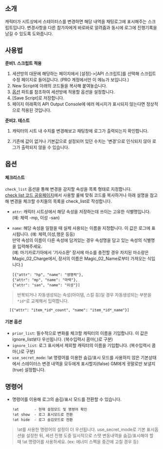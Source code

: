 ## 소개
캐릭터가 시트상에서 스테이터스를 변경하면 해당 내역을 채팅로그에 표시해주는 스크립트입니다.
변경사항을 다른 참가자에게 바로바로 알려줌과 동시에 로그에 진행기록을 남길 수 있도록 도와줍니다.

## 사용법

**준비1. 스크립트 적용**
1. 세션방의 대문에 해당하는 페이지에서 [설정]->[API 스크립트]를 선택해 스크립트 수정 페이지로 들어갑니다. (PRO 계정에서만 이 메뉴가 보입니다.)
2. New Script에 아래의 코드들을 복사해 붙여놓습니다.
3. [옵션](#옵션) 파트를 참조하여 세션방에 적용할 옵션을 설정합니다.
4. [Save Script]로 저장합니다.
5. 페이지 아래쪽의 API Output Console에 에러 메시지가 표시되지 않는다면 정상적으로 적용된 것입니다.


**준비2. 테스트**

1. 캐릭터의 시트 내 수치를 변경해보고 채팅창에 로그가 출력되는지 확인합니다.

2. 기존에 값이 없거나 기본값으로 설정되어 있던 수치는 '변경'으로 인식되지 않아 로그가 출력되지 않을 수 있습니다.

## 옵션
#### 체크리스트
`check_list` 옵션을 통해 변경을 감지할 속성을 목록 형태로 지정합니다.  
[check list 코드 공유페이지](https://docs.google.com/spreadsheets/d/1_uTqPs6FQJfjzDotRWqtJn8U6cVw_lVycDRal8vxZb8/edit#gid=609977791)에서 사용할 룰에 맞춰 코드를 복사하거나 아래 설명을 참고해 변경을 체크할 수치들의 목록을 check_list로 작성합니다.
- `attr`: 캐릭터 시트상에서 해당 속성을 저장하는데 쓰이는 고유한 식별명입니다. (예: 체력 -mp, 이성 -san)
- `name`: 해당 속성을 일컬을 때 실제 사용되는 이름을 지정합니다. 이 값은 로그에 표시됩니다. (예: 체력,이성,행운 등등)  
만약 속성의 이름이 다른 속성에 담겨있는 경우 속성명을 담고 있는 속성의 식별명을 입력해주세요.  
(예: 마기카로기아에서 '기사소환' 장서에 마소를 충전할 경우 차지된 마소량은 Magic_02_Charge에서, 장서의 이름은 Magic_02_Name로부터 가져오는 식입니다.)

      [{"attr": "hp", "name": "생명력"},
	  {"attr": "mp", "name": "마력"},
	  {"attr": "san", "name": "이성"}]

> 반복되거나 자동생성되는 속성(아이템, 스킬 등)일 경우 자동생성되는 부분을 `*id*`로 교체해서 입력합니다.

      [{"attr": "item_*id*_count", "name": "item_*id*_name"}]


#### 기본 옵션
- `prior_list`: 필수적으로 변화를 체크할 캐릭터의 이름을 기입합니다. 이 값은 ignore_list보다 우선됩니다. (복수입력시 콤마(,)로 구분)
- `ignore_list`: 로그 표시에서 제외할 캐릭터의 이름을 기입합니다. (복수입력시 콤마(,)로 구분)
- `use_secret_mode`: !at 명령어를 이용한 숨김/표시 모드를 사용하지 않은 기본상태에서 스테이터스 변경 내역을 모두에게 표시할지(false) GM에게 귓말로만 보낼지(true) 설정합니다.


## 명령어

- 명령어를 이용해 로그의 숨김/표시 모드를 전환할 수 있습니다.

      !at       - 현재 설정모드 및 명령어 확인
      !at show  - 로그 표시모드로 전환
      !at hide  - 로그 숨김모드로 전환

> !at를 사용한 명령어의 설정이 더 우선됩니다. use_secret_mode로 기본 표시옵션을 설정한 뒤, 세션 진행 도중 일시적으로 스탯 변동내역을 숨김/표시해야 할 때 !at 명령어를 사용하세요. (ex: 에너미 스펙을 중간에 고칠 경우 등)
